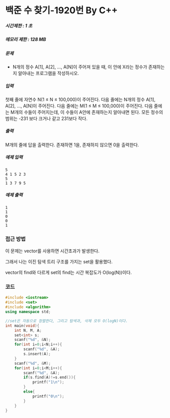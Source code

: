# 백준 수 찾기-1920번 By C++

##### 시간제한 : 1 초

##### 메모리 제한 : 128 MB

##### 문제

- N개의 정수 A[1], A[2], …, A[N]이 주어져 있을 때, 이 안에 X라는 정수가 존재하는지 알아내는 프로그램을 작성하시오.

##### 입력

첫째 줄에 자연수 N(1 ≤ N ≤ 100,000)이 주어진다. 다음 줄에는 N개의 정수 A[1], A[2], …, A[N]이 주어진다. 다음 줄에는 M(1 ≤ M ≤ 100,000)이 주어진다. 다음 줄에는 M개의 수들이 주어지는데, 이 수들이 A안에 존재하는지 알아내면 된다. 모든 정수의 범위는 -231 보다 크거나 같고 231보다 작다.

##### 출력

M개의 줄에 답을 출력한다. 존재하면 1을, 존재하지 않으면 0을 출력한다.

##### 예제 입력

```
5
4 1 5 2 3
5
1 3 7 9 5
```

##### 예제 출력

```
1
1
0
0
1
```



### 접근 방법

이 문제는 vector를 사용하면 시간초과가 발생한다. 

그래서 나는 이진 탐색 트리 구조를 가지는 set을 활용했다.

vector의 find와 다르게 set의 find는 시간 복잡도가 O(log(N))이다.



### 코드

```c++
#include <iostream>
#include <set>
#include <algorithm>
using namespace std;

//set은 자동으로 정렬한다, 그리고 탐색과, 삭제 모두 O(logN)이다.
int main(void){
    int N, M, A;
    set<int> s;
    scanf("%d", &N);
    for(int i=0;i<N;i++){
        scanf("%d", &A);
        s.insert(A);
    }
    scanf("%d", &M);
    for(int i=0;i<M;i++){
        scanf("%d", &A);
        if(s.find(A)!=s.end()){
            printf("1\n");
        }
        else{
            printf("0\n");
        }
    }
}
```

